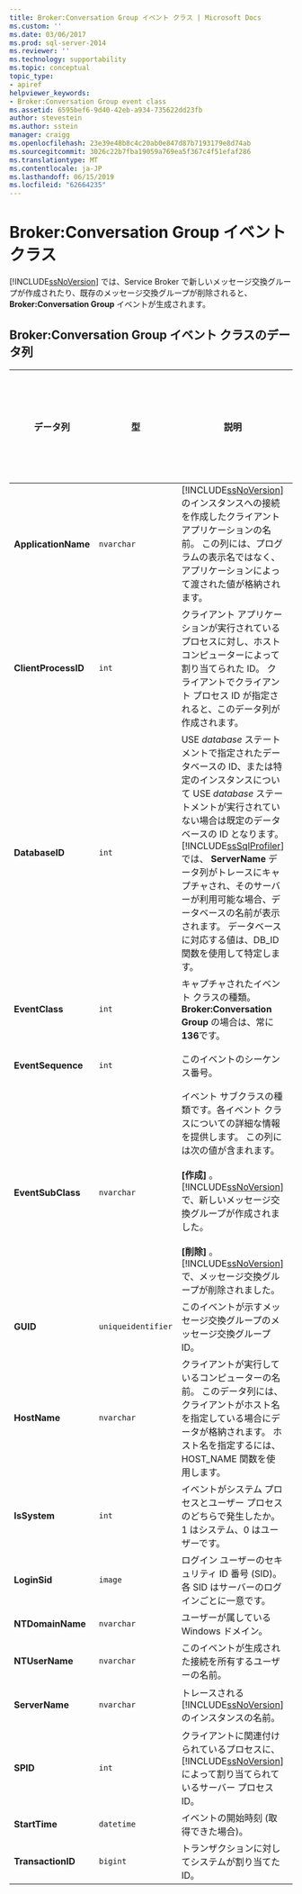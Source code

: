 ```yaml
---
title: Broker:Conversation Group イベント クラス | Microsoft Docs
ms.custom: ''
ms.date: 03/06/2017
ms.prod: sql-server-2014
ms.reviewer: ''
ms.technology: supportability
ms.topic: conceptual
topic_type:
- apiref
helpviewer_keywords:
- Broker:Conversation Group event class
ms.assetid: 6595bef6-9d40-42eb-a934-735622dd23fb
author: stevestein
ms.author: sstein
manager: craigg
ms.openlocfilehash: 23e39e48b8c4c20ab0e847d87b7193179e8d74ab
ms.sourcegitcommit: 3026c22b7fba19059a769ea5f367c4f51efaf286
ms.translationtype: MT
ms.contentlocale: ja-JP
ms.lasthandoff: 06/15/2019
ms.locfileid: "62664235"
---
```

# <a name="brokerconversation-group-event-class"></a>Broker:Conversation Group イベント クラス
  [!INCLUDE[ssNoVersion](../../includes/ssnoversion-md.md)] では、Service Broker で新しいメッセージ交換グループが作成されたり、既存のメッセージ交換グループが削除されると、 **Broker:Conversation Group** イベントが生成されます。  
  
## <a name="brokerconversation-group-event-class-data-columns"></a>Broker:Conversation Group イベント クラスのデータ列  
  
|データ列|型|説明|列番号|フィルターの適用|  
|-----------------|----------|-----------------|-------------------|----------------|  
|**ApplicationName**|`nvarchar`|[!INCLUDE[ssNoVersion](../../includes/ssnoversion-md.md)]のインスタンスへの接続を作成したクライアント アプリケーションの名前。 この列には、プログラムの表示名ではなく、アプリケーションによって渡された値が格納されます。|10|[はい]|  
|**ClientProcessID**|`int`|クライアント アプリケーションが実行されているプロセスに対し、ホスト コンピューターによって割り当てられた ID。 クライアントでクライアント プロセス ID が指定されると、このデータ列が作成されます。|9|はい|  
|**DatabaseID**|`int`|USE *database* ステートメントで指定されたデータベースの ID、または特定のインスタンスについて USE *database* ステートメントが実行されていない場合は既定のデータベースの ID となります。 [!INCLUDE[ssSqlProfiler](../../includes/sssqlprofiler-md.md)] では、 **ServerName** データ列がトレースにキャプチャされ、そのサーバーが利用可能な場合、データベースの名前が表示されます。 データベースに対応する値は、DB_ID 関数を使用して特定します。|3|はい|  
|**EventClass**|`int`|キャプチャされたイベント クラスの種類。 **Broker:Conversation Group** の場合は、常に **136**です。|27|いいえ|  
|**EventSequence**|`int`|このイベントのシーケンス番号。|51|いいえ|  
|**EventSubClass**|`nvarchar`|イベント サブクラスの種類です。各イベント クラスについての詳細な情報を提供します。 この列には次の値が含まれます。<br /><br /> **[作成]** 。 [!INCLUDE[ssNoVersion](../../includes/ssnoversion-md.md)] で、新しいメッセージ交換グループが作成されました。<br /><br /> **[削除]** 。 [!INCLUDE[ssNoVersion](../../includes/ssnoversion-md.md)] で、メッセージ交換グループが削除されました。|21|はい|  
|**GUID**|`uniqueidentifier`|このイベントが示すメッセージ交換グループのメッセージ交換グループ ID。|54|いいえ|  
|**HostName**|`nvarchar`|クライアントが実行しているコンピューターの名前。 このデータ列には、クライアントがホスト名を指定している場合にデータが格納されます。 ホスト名を指定するには、HOST_NAME 関数を使用します。|8|[はい]|  
|**IsSystem**|`int`|イベントがシステム プロセスとユーザー プロセスのどちらで発生したか。 1 はシステム、0 はユーザーです。|60|いいえ|  
|**LoginSid**|`image`|ログイン ユーザーのセキュリティ ID 番号 (SID)。 各 SID はサーバーのログインごとに一意です。|41|はい|  
|**NTDomainName**|`nvarchar`|ユーザーが属している Windows ドメイン。|7|はい|  
|**NTUserName**|`nvarchar`|このイベントが生成された接続を所有するユーザーの名前。|6|はい|  
|**ServerName**|`nvarchar`|トレースされる [!INCLUDE[ssNoVersion](../../includes/ssnoversion-md.md)] のインスタンスの名前。|26|いいえ|  
|**SPID**|`int`|クライアントに関連付けられているプロセスに、 [!INCLUDE[ssNoVersion](../../includes/ssnoversion-md.md)] によって割り当てられているサーバー プロセス ID。|12|はい|  
|**StartTime**|`datetime`|イベントの開始時刻 (取得できた場合)。|14|[はい]|  
|**TransactionID**|`bigint`|トランザクションに対してシステムが割り当てた ID。|4|いいえ|  
  
  
